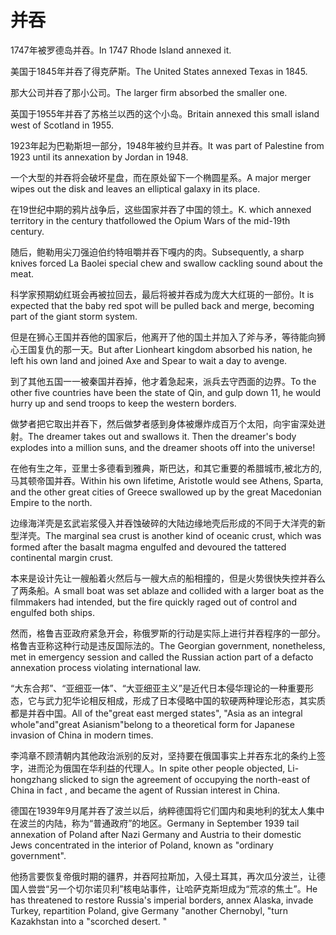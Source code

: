 # 并吞

<p><span class="chinese">1747年被罗德岛并吞。</span><span class="english">In 1747 Rhode Island annexed it.</span></p>

<p><span class="chinese">美国于1845年并吞了得克萨斯。</span><span class="english">The United States annexed Texas in 1845.</span></p>

<p><span class="chinese">那大公司并吞了那小公司。</span><span class="english">The larger firm absorbed the smaller one.</span></p>

<p><span class="chinese">英国于1955年并吞了苏格兰以西的这个小岛。</span><span class="english">Britain annexed this small island west of Scotland in 1955.</span></p>

<p><span class="chinese">1923年起为巴勒斯坦一部分，1948年被约旦并吞。</span><span class="english">It was part of Palestine from 1923 until its annexation by Jordan in 1948.</span></p>

<p><span class="chinese">一个大型的并吞将会破坏星盘，而在原处留下一个椭圆星系。</span><span class="english">A major merger wipes out the disk and leaves an elliptical galaxy in its place.</span></p>

<p><span class="chinese">在19世纪中期的鸦片战争后，这些国家并吞了中国的领土。</span><span class="english">K. which annexed territory in the century thatfollowed the Opium Wars of the mid-19th century.</span></p>

<p><span class="chinese">随后，鲍勒用尖刀强迫伯约特咀嚼并吞下嘎内的肉。</span><span class="english">Subsequently, a sharp knives forced La Baolei special chew and swallow cackling sound about the meat.</span></p>

<p><span class="chinese">科学家预期幼红斑会再被拉回去，最后将被并吞成为庞大大红斑的一部份。</span><span class="english">It is expected that the baby red spot will be pulled back and merge, becoming part of the giant storm system.</span></p>

<p><span class="chinese">但是在狮心王国并吞他的国家后，他离开了他的国土并加入了斧与矛，等待能向狮心王国复仇的那一天。</span><span class="english">But after Lionheart kingdom absorbed his nation, he left his own land and joined Axe and Spear to wait a day to avenge.</span></p>

<p><span class="chinese">到了其他五国一一被秦国并吞掉，他才着急起来，派兵去守西面的边界。</span><span class="english">To the other five countries have been the state of Qin, and gulp down 11, he would hurry up and send troops to keep the western borders.</span></p>

<p><span class="chinese">做梦者把它取出并吞下，然后做梦者感到身体被爆炸成百万个太阳，向宇宙深处迸射。</span><span class="english">The dreamer takes out and swallows it. Then the dreamer's body explodes into a million suns, and the dreamer shoots off into the universe!</span></p>

<p><span class="chinese">在他有生之年，亚里士多德看到雅典，斯巴达，和其它重要的希腊城市,被北方的,马其顿帝国并吞。</span><span class="english">Within his own lifetime, Aristotle would see Athens, Sparta, and the other great cities of Greece swallowed up by the great Macedonian Empire to the north.</span></p>

<p><span class="chinese">边缘海洋壳是玄武岩浆侵入并吞蚀破碎的大陆边缘地壳后形成的不同于大洋壳的新型洋壳。</span><span class="english">The marginal sea crust is another kind of oceanic crust, which was formed after the basalt magma engulfed and devoured the tattered continental margin crust.</span></p>

<p><span class="chinese">本来是设计先让一艘船着火然后与一艘大点的船相撞的，但是火势很快失控并吞么了两条船。</span><span class="english">A small boat was set ablaze and collided with a larger boat as the filmmakers had intended, but the fire quickly raged out of control and engulfed both ships.</span></p>

<p><span class="chinese">然而，格鲁吉亚政府紧急开会，称俄罗斯的行动是实际上进行并吞程序的一部分。格鲁吉亚称这种行动是违反国际法的。</span><span class="english">The Georgian government, nonetheless, met in emergency session and called the Russian action part of a defacto annexation process violating international law.</span></p>

<p><span class="chinese">“大东合邦”、“亚细亚一体”、“大亚细亚主义”是近代日本侵华理论的一种重要形态，它与武力犯华论相反相成，形成了日本侵略中国的软硬两种理论形态，其实质都是并吞中国。</span><span class="english">All of the"great east merged states", "Asia as an integral whole"and"great Asianism"belong to a theoretical form for Japanese invasion of China in modern times.</span></p>

<p><span class="chinese">李鸿章不顾清朝内其他政治派别的反对，坚持要在俄国事实上并吞东北的条约上签字，进而沦为俄国在华利益的代理人。</span><span class="english">In spite other people objected, Li-hongzhang slicked to sign the agreement of occupying the north-east of China in fact , and became the agent of Russian interest in China.</span></p>

<p><span class="chinese">德国在1939年9月尾并吞了波兰以后，纳粹德国将它们国内和奥地利的犹太人集中在波兰的内陆，称为“普通政府”的地区。</span><span class="english">Germany in September 1939 tail annexation of Poland after Nazi Germany and Austria to their domestic Jews concentrated in the interior of Poland, known as "ordinary government".</span></p>

<p><span class="chinese">他扬言要恢复帝俄时期的疆界，并吞阿拉斯加，入侵土耳其，再次瓜分波兰，让德国人尝尝“另一个切尔诺贝利”核电站事件，让哈萨克斯坦成为“荒凉的焦土”。</span><span class="english">He has threatened to restore Russia's imperial borders, annex Alaska, invade Turkey, repartition Poland, give Germany "another Chernobyl, "turn Kazakhstan into a "scorched desert. "</span></p>

